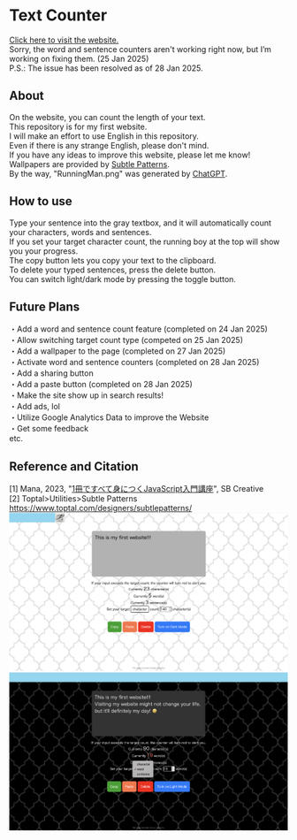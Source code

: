 # Text Counter
[Click here to visit the website.](https://appleple47.github.io/Text-Counter/)\
Sorry, the word and sentence counters aren't working right now, but I’m working on fixing them. (25 Jan 2025)\
P.S.: The issue has been resolved as of 28 Jan 2025.

## About
On the website, you can count the length of your text.\
This repository is for my first website.\
I will make an effort to use English in this repository.\
Even if there is any strange English, please don't mind.\
If you have any ideas to improve this website, please let me know!\
Wallpapers are provided by [Subtle Patterns](https://www.toptal.com/designers/subtlepatterns/).\
By the way, "RunningMan.png" was generated by [ChatGPT](https://chatgpt.com/g/g-8sPlJ64Gn-tiyatutogpt).

## How to use 
Type your sentence into the gray textbox, and it will automatically count your characters, words and sentences.\
If you set your target character count, the running boy at the top will show you your progress.\
The copy button lets you copy your text to the clipboard.\
To delete your typed sentences, press the delete button.\
You can switch light/dark mode by pressing the toggle button.

## Future Plans
・Add a word and sentence count feature (completed on 24 Jan 2025)\
・Allow switching target count type (competed on 25 Jan 2025)\
・Add a wallpaper to the page (completed on 27 Jan 2025)\
・Activate word and sentence counters (completed on 28 Jan 2025)\
・Add a sharing button\
・Add a paste button (completed on 28 Jan 2025) \
・Make the site show up in search results!\
・Add ads, lol\
・Utilize Google Analytics Data to improve the Website\
・Get some feedback\
  etc.

## Reference and Citation
[1] Mana, 2023, "[1冊ですべて身につくJavaScript入門講座](https://www.sbcr.jp/product/4815615758/)", SB Creative\
[2] Toptal>Utilities>Subtle Patterns https://www.toptal.com/designers/subtlepatterns/ \
![Sample Image](./pictures/ScreenShot1.png)
![Sample Image](./pictures/ScreenShot2.png)
